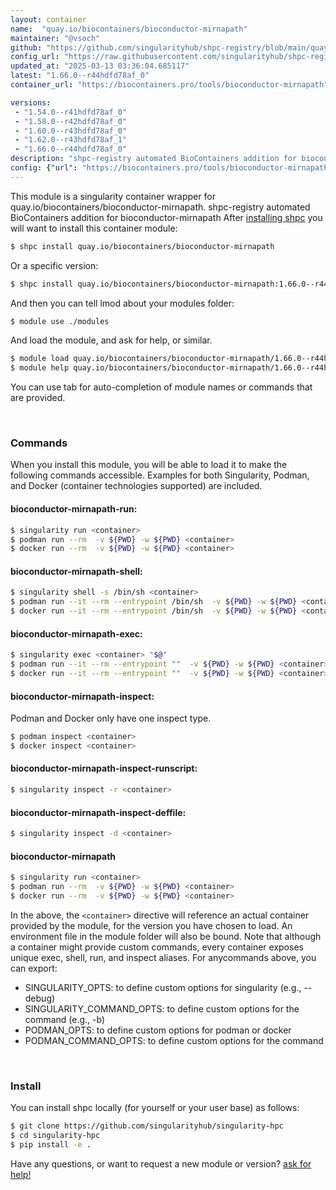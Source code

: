 ```yaml
---
layout: container
name:  "quay.io/biocontainers/bioconductor-mirnapath"
maintainer: "@vsoch"
github: "https://github.com/singularityhub/shpc-registry/blob/main/quay.io/biocontainers/bioconductor-mirnapath/container.yaml"
config_url: "https://raw.githubusercontent.com/singularityhub/shpc-registry/main/quay.io/biocontainers/bioconductor-mirnapath/container.yaml"
updated_at: "2025-03-13 03:36:04.685117"
latest: "1.66.0--r44hdfd78af_0"
container_url: "https://biocontainers.pro/tools/bioconductor-mirnapath"

versions:
 - "1.54.0--r41hdfd78af_0"
 - "1.58.0--r42hdfd78af_0"
 - "1.60.0--r43hdfd78af_0"
 - "1.62.0--r43hdfd78af_1"
 - "1.66.0--r44hdfd78af_0"
description: "shpc-registry automated BioContainers addition for bioconductor-mirnapath"
config: {"url": "https://biocontainers.pro/tools/bioconductor-mirnapath", "maintainer": "@vsoch", "description": "shpc-registry automated BioContainers addition for bioconductor-mirnapath", "latest": {"1.66.0--r44hdfd78af_0": "sha256:27eb54ba4d2ef006b345933020320ed7a4ee90eb576eaec672c3b20687131a27"}, "tags": {"1.54.0--r41hdfd78af_0": "sha256:de05189df8fe55ceaab6be490ab377c4de57a7c0ed735b4151602e4057f4dc96", "1.58.0--r42hdfd78af_0": "sha256:af56ad789c32bfbc43f21828d2403646adfbaa71ac5b6db2664f8687df9db3b4", "1.60.0--r43hdfd78af_0": "sha256:21d27eb8f2dc49b46829b079c8e9448f6244a68c8b77b80ed28aa338fee0f11e", "1.62.0--r43hdfd78af_1": "sha256:a418f5cfb4bd46a3507f7fd34a9aa9214e55f139b626209afddcdd3c883dd45a", "1.66.0--r44hdfd78af_0": "sha256:27eb54ba4d2ef006b345933020320ed7a4ee90eb576eaec672c3b20687131a27"}, "docker": "quay.io/biocontainers/bioconductor-mirnapath"}
---
```


This module is a singularity container wrapper for quay.io/biocontainers/bioconductor-mirnapath.
shpc-registry automated BioContainers addition for bioconductor-mirnapath
After [installing shpc](#install) you will want to install this container module:


```bash
$ shpc install quay.io/biocontainers/bioconductor-mirnapath
```

Or a specific version:

```bash
$ shpc install quay.io/biocontainers/bioconductor-mirnapath:1.66.0--r44hdfd78af_0
```

And then you can tell lmod about your modules folder:

```bash
$ module use ./modules
```

And load the module, and ask for help, or similar.

```bash
$ module load quay.io/biocontainers/bioconductor-mirnapath/1.66.0--r44hdfd78af_0
$ module help quay.io/biocontainers/bioconductor-mirnapath/1.66.0--r44hdfd78af_0
```

You can use tab for auto-completion of module names or commands that are provided.

<br>

### Commands

When you install this module, you will be able to load it to make the following commands accessible.
Examples for both Singularity, Podman, and Docker (container technologies supported) are included.

#### bioconductor-mirnapath-run:

```bash
$ singularity run <container>
$ podman run --rm  -v ${PWD} -w ${PWD} <container>
$ docker run --rm  -v ${PWD} -w ${PWD} <container>
```

#### bioconductor-mirnapath-shell:

```bash
$ singularity shell -s /bin/sh <container>
$ podman run --it --rm --entrypoint /bin/sh  -v ${PWD} -w ${PWD} <container>
$ docker run --it --rm --entrypoint /bin/sh  -v ${PWD} -w ${PWD} <container>
```

#### bioconductor-mirnapath-exec:

```bash
$ singularity exec <container> "$@"
$ podman run --it --rm --entrypoint ""  -v ${PWD} -w ${PWD} <container> "$@"
$ docker run --it --rm --entrypoint ""  -v ${PWD} -w ${PWD} <container> "$@"
```

#### bioconductor-mirnapath-inspect:

Podman and Docker only have one inspect type.

```bash
$ podman inspect <container>
$ docker inspect <container>
```

#### bioconductor-mirnapath-inspect-runscript:

```bash
$ singularity inspect -r <container>
```

#### bioconductor-mirnapath-inspect-deffile:

```bash
$ singularity inspect -d <container>
```



#### bioconductor-mirnapath

```bash
$ singularity run <container>
$ podman run --rm  -v ${PWD} -w ${PWD} <container>
$ docker run --rm  -v ${PWD} -w ${PWD} <container>
```


In the above, the `<container>` directive will reference an actual container provided
by the module, for the version you have chosen to load. An environment file in the
module folder will also be bound. Note that although a container
might provide custom commands, every container exposes unique exec, shell, run, and
inspect aliases. For anycommands above, you can export:

 - SINGULARITY_OPTS: to define custom options for singularity (e.g., --debug)
 - SINGULARITY_COMMAND_OPTS: to define custom options for the command (e.g., -b)
 - PODMAN_OPTS: to define custom options for podman or docker
 - PODMAN_COMMAND_OPTS: to define custom options for the command

<br>

### Install

You can install shpc locally (for yourself or your user base) as follows:

```bash
$ git clone https://github.com/singularityhub/singularity-hpc
$ cd singularity-hpc
$ pip install -e .
```

Have any questions, or want to request a new module or version? [ask for help!](https://github.com/singularityhub/singularity-hpc/issues)